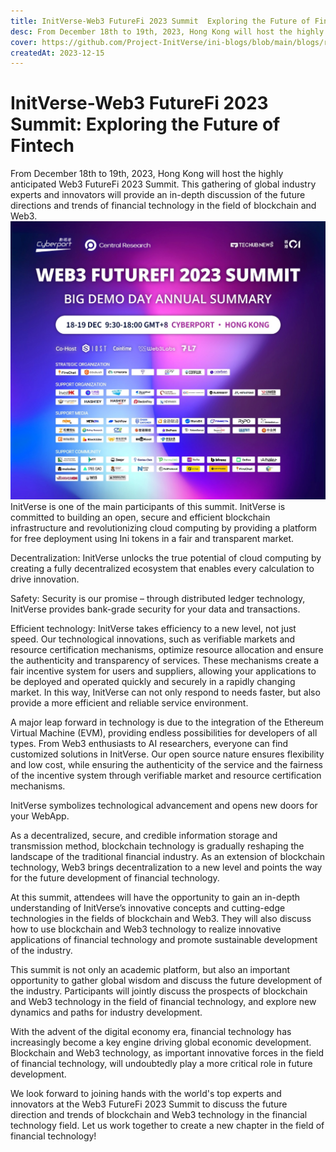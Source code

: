 ```yaml
---
title: InitVerse-Web3 FutureFi 2023 Summit  Exploring the Future of Fintech
desc: From December 18th to 19th, 2023, Hong Kong will host the highly anticipated Web3 FutureFi 2023 Summit.
cover: https://github.com/Project-InitVerse/ini-blogs/blob/main/blogs/resources/images/07fac2464e1d4ff6998ba216705dabe9.png
createdAt: 2023-12-15
---
```


# InitVerse-Web3 FutureFi 2023 Summit: Exploring the Future of Fintech

From December 18th to 19th, 2023, Hong Kong will host the highly anticipated Web3 FutureFi 2023 Summit. This gathering of global industry experts and innovators will provide an in-depth discussion of the future directions and trends of financial technology in the field of blockchain and Web3.
![image](https://raw.githubusercontent.com/Project-InitVerse/ini-blogs/main/blogs/resources/images/07fac2464e1d4ff6998ba216705dabe9.png)
InitVerse is one of the main participants of this summit. InitVerse is committed to building an open, secure and efficient blockchain infrastructure and revolutionizing cloud computing by providing a platform for free deployment using Ini tokens in a fair and transparent market.

Decentralization:
InitVerse unlocks the true potential of cloud computing by creating a fully decentralized ecosystem that enables every calculation to drive innovation.

Safety:
Security is our promise – through distributed ledger technology, InitVerse provides bank-grade security for your data and transactions.

Efficient technology:
InitVerse takes efficiency to a new level, not just speed. Our technological innovations, such as verifiable markets and resource certification mechanisms, optimize resource allocation and ensure the authenticity and transparency of services. These mechanisms create a fair incentive system for users and suppliers, allowing your applications to be deployed and operated quickly and securely in a rapidly changing market. In this way, InitVerse can not only respond to needs faster, but also provide a more efficient and reliable service environment.

A major leap forward in technology is due to the integration of the Ethereum Virtual Machine (EVM), providing endless possibilities for developers of all types. From Web3 enthusiasts to AI researchers, everyone can find customized solutions in InitVerse. Our open source nature ensures flexibility and low cost, while ensuring the authenticity of the service and the fairness of the incentive system through verifiable market and resource certification mechanisms.

InitVerse symbolizes technological advancement and opens new doors for your WebApp.

As a decentralized, secure, and credible information storage and transmission method, blockchain technology is gradually reshaping the landscape of the traditional financial industry. As an extension of blockchain technology, Web3 brings decentralization to a new level and points the way for the future development of financial technology.

At this summit, attendees will have the opportunity to gain an in-depth understanding of InitVerse’s innovative concepts and cutting-edge technologies in the fields of blockchain and Web3. They will also discuss how to use blockchain and Web3 technology to realize innovative applications of financial technology and promote sustainable development of the industry.

This summit is not only an academic platform, but also an important opportunity to gather global wisdom and discuss the future development of the industry. Participants will jointly discuss the prospects of blockchain and Web3 technology in the field of financial technology, and explore new dynamics and paths for industry development.

With the advent of the digital economy era, financial technology has increasingly become a key engine driving global economic development. Blockchain and Web3 technology, as important innovative forces in the field of financial technology, will undoubtedly play a more critical role in future development.

We look forward to joining hands with the world's top experts and innovators at the Web3 FutureFi 2023 Summit to discuss the future direction and trends of blockchain and Web3 technology in the financial technology field. Let us work together to create a new chapter in the field of financial technology!